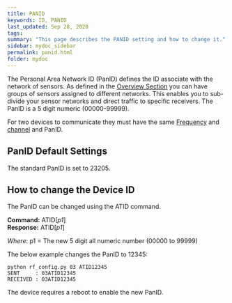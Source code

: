 ```yaml
---
title: PANID
keywords: ID, PANID
last_updated: Sep 28, 2020
tags:  
summary: "This page describes the PANID setting and how to change it."
sidebar: mydoc_sidebar
permalink: panid.html
folder: mydoc
---
```


The Personal Area Network ID (PanID) defines the ID associate with the network of sensors. As defined in the [Overview Section](index.html) you can have groups of sensors assigned to different networks. This enables you to sub-divide your sensor networks and direct traffic to specific receivers. The PanID is a 5 digit numeric (00000-99999).   

For two devices to communicate they must have the same [Frequency](frequency.html) and [channel](channel.html) and PanID. 
  

## PanID Default Settings
The standard PanID is set to 23205.

## How to change the Device ID 

The PanID can be changed using the ATID command. 

**Command:** ATID[*p1*] <br>
**Response:** ATID[*p1*]

*Where*: p1 = The new 5 digit all numeric number (00000 to 99999)

The below example changes the PanID to 12345:

```
python rf_config.py 03 ATID12345
SENT     : 03ATID12345
RECEIVED : 03ATID12345
```

The device requires a reboot to enable the new PanID.